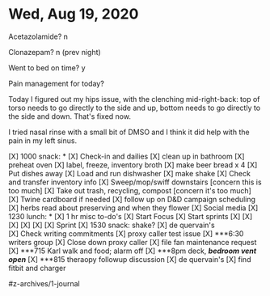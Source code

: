 # Wed, Aug 19, 2020
Acetazolamide? n

Clonazepam? n
(prev night)

Went to bed on time? y

Pain management for today?

Today I figured out my hips issue, with the clenching mid-right-back: top of torso needs to go directly to the side and up, bottom needs to go directly to the side and down. That's fixed now.

I tried nasal rinse with a small bit of DMSO and I think it did help with the pain in my left sinus.

[X] 1000 snack: *
[X] Check-in and dailies
[X] clean up in bathroom
[X] preheat oven
[X] label, freeze, inventory broth
[X] make beer bread x 4
[X] Put dishes away
[X] Load and run dishwasher
[X] make shake
[X] Check and transfer inventory info
[X] Sweep/mop/swiff downstairs [concern this is too much]
[X] Take out trash, recycling, compost [concern it's too much]
[X] Twine cardboard if needed
[X] follow up on D&D campaign scheduling
[X] herbs read about preserving and when they flower
[X] Social media
[X] 1230 lunch: *
[X] 1 hr misc to-do's
	[X] Start Focus
	[X] Start sprints
	[X] [X] [X] [X] [X] [X] Sprint
[X] 1530 snack: shake? 
[X] de quervain's	
	[X] Check writing commitments
[X] proxy caller test issue
[X] ***6:30 writers group
[X] Close down proxy caller
[X] file fan maintenance request
[X] ***715 Karl walk and food; alarm off
[X] ***8pm deck, ***bedroom vent open***
[X] ***815 theraopy followup discussion
[X] de quervain's
[X] find fitbit and charger



#z-archives/1-journal